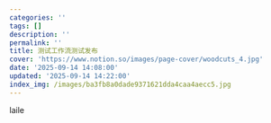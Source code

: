```yaml
---
categories: ''
tags: []
description: ''
permalink: ''
title: 测试工作流测试发布
cover: 'https://www.notion.so/images/page-cover/woodcuts_4.jpg'
date: '2025-09-14 14:08:00'
updated: '2025-09-14 14:22:00'
index_img: /images/ba3fb8a0dade9371621dda4caa4aecc5.jpg
---
```


laile 

